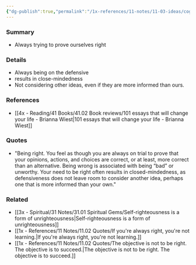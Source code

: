 ```yaml
---
{"dg-publish":true,"permalink":"/1x-references/11-notes/11-03-ideas/cognitive-bias-always-trying-to-prove-you-are-right/","title":"Cognitive bias - Always trying to prove you are right","noteIcon":""}
---
```



### Summary
- Always trying to prove ourselves right

### Details
- Always being on the defensive
- results in close-mindedness
- Not considering other ideas, even if they are more informed than ours.

### References
- [[4x - Reading/41 Books/41.02 Book reviews/101 essays that will change your life - Brianna Wiest\|101 essays that will change your life - Brianna Wiest]]

### Quotes
- "Being right. You feel as though you are always on trial to prove that your opinions, actions, and choices are correct, or at least, more correct than an alternative. Being wrong  is associated with being “bad” or unworthy. Your need to be right often results in closed-mindedness, as defensiveness does not leave room to consider another idea, perhaps one that is more informed than your own."

### Related
- [[3x - Spiritual/31 Notes/31.01 Spiritual Gems/Self-righteousness is a form of unrighteousness\|Self-righteousness is a form of unrighteousness]]
- [[1x - References/11 Notes/11.02 Quotes/If you're always right, you're not learning.\|If you're always right, you're not learning.]]
- [[1x - References/11 Notes/11.02 Quotes/The objective is not to be right. The objective is to succeed.\|The objective is not to be right. The objective is to succeed.]]